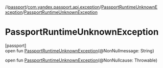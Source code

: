 //[passport](../../../index.md)/[com.yandex.passport.api.exception](../index.md)/[PassportRuntimeUnknownException](index.md)/[PassportRuntimeUnknownException](-passport-runtime-unknown-exception.md)

# PassportRuntimeUnknownException

[passport]\
open fun [PassportRuntimeUnknownException](-passport-runtime-unknown-exception.md)(@NonNullmessage: String)

open fun [PassportRuntimeUnknownException](-passport-runtime-unknown-exception.md)(@NonNullcause: Throwable)
